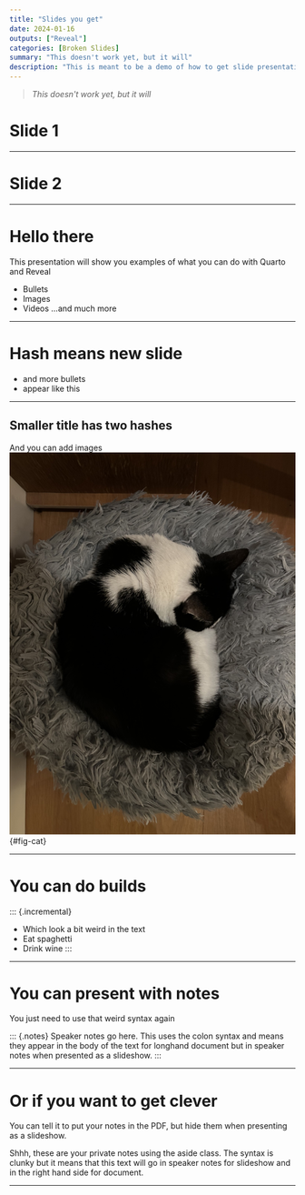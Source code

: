 ```yaml
---
title: "Slides you get"
date: 2024-01-16
outputs: ["Reveal"]
categories: [Broken Slides]
summary: "This doesn't work yet, but it will"
description: "This is meant to be a demo of how to get slide presentations embedded in my site, using a template that invokes Reveal.js"
---
```


> _This doesn't work yet, but it will_

# Slide 1
---

# Slide 2
---

# Hello there

This presentation will show you examples of what you can do with Quarto and Reveal

- Bullets
- Images
- Videos
...and much more

---

# Hash means new slide
- and more bullets
- appear like this

---

## Smaller title has two hashes
And you can add images
![Cat](bandit.jpeg){#fig-cat}

---

# You can do builds
::: {.incremental}
- Which look a bit weird in the text
- Eat spaghetti
- Drink wine
:::

---

# You can present with notes
You just need to use that weird syntax again

::: {.notes}
Speaker notes go here. This uses the colon syntax and means they appear in the body of the text for longhand document but in speaker notes when presented as a slideshow. 
:::

---

# Or if you want to get clever
You can tell it to put your notes in the PDF, but hide them when presenting as a slideshow.

<aside class="notes">
Shhh, these are your private notes using the aside class. The syntax is clunky but it means that this text will go in speaker notes for slideshow and in the right hand side for document.
</aside>

---